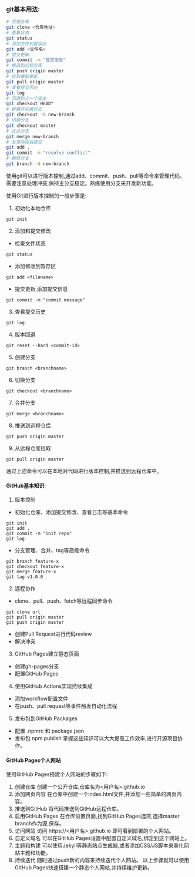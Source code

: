 ###  git基本用法:

```bash
# 克隆仓库
git clone <仓库地址>
# 查看状态
git status 
# 添加文件到暂存区
git add <文件名> 
# 提交更新
git commit -m "提交信息"
# 推送到远程仓库
git push origin master
# 拉取最新更新
git pull origin master
# 查看提交历史
git log
# 回退到上一个版本
git checkout HEAD^ 
# 新建并切换分支
git checkout -b new-branch
# 切换分支
git checkout master
# 合并分支
git merge new-branch
# 处理冲突后提交
git add .
git commit -m "resolve conflict"
# 删除分支
git branch -d new-branch
```
使用git可以进行版本控制,通过add、commit、push、pull等命令来管理代码。
需要注意处理冲突,保持主分支稳定。熟练使用分支来开发新功能。

 使用Git进行版本控制的一般步骤是:

1. 初始化本地仓库
```
git init
```
2. 添加和提交修改
- 检查文件状态
```
git status
```
- 添加修改到暂存区
```
git add <filename>
```
- 提交更新,添加提交信息
```
git commit -m "commit message" 
```
3. 查看提交历史
```
git log
```
4. 版本回退
```
git reset --hard <commit-id>
```
5. 创建分支
```
git branch <branchname>
```
6. 切换分支
```
git checkout <branchname>
```
7. 合并分支
```
git merge <branchname>
```
8. 推送到远程仓库
```
git push origin master
```
9. 从远程仓库拉取
```
git pull origin master
```
通过上述命令可以在本地对代码进行版本控制,并推送到远程仓库中。

####  GitHub基本知识:

1. 版本控制
- 初始化仓库、添加提交修改、查看日志等基本命令
```
git init
git add .
git commit -m "init repo" 
git log
```
- 分支管理、合并、tag等高级命令
```
git branch feature-x
git checkout feature-x
git merge feature-x
git tag v1.0.0
```
2. 远程协作 
- clone、pull、push、fetch等远程同步命令
```
git clone url
git pull origin master
git push origin master
```
- 创建Pull Request进行代码review
- 解决冲突
3. GitHub Pages建立静态页面
- 创建gh-pages分支
- 配置GitHub Pages
4. 使用GitHub Actions实现持续集成
- 添加workflow配置文件
- 在push、pull request等事件触发自动化流程
5. 发布包到GitHub Packages
- 配置 .npmrc 和 package.json
- 发布包 npm publish
  掌握这些知识可以大大提高工作效率,进行开源项目协作。

####  GitHub Pages个人网站

使用GitHub Pages搭建个人网站的步骤如下:

1. 创建仓库
  创建一个公开仓库,仓库名为<用户名>.github.io
2. 添加网页内容
  在仓库中创建一个index.html文件,并添加一些简单的网页内容。
3. 推送到GitHub
  将代码推送到GitHub远程仓库。
4. 启用GitHub Pages
  在仓库设置页面,找到GitHub Pages选项,选择master branch作为源,保存。
5. 访问网站
  访问 https://<用户名>.github.io 即可看到部署的个人网站。
6. 自定义域名
  可以在GitHub Pages设置中配置自定义域名,绑定到这个网站上。
7. 主题和构建
  可以使用Jekyll等静态站点生成器,或者添加CSS/JS脚本来美化网站主题和功能。
8. 持续迭代
  随时通过push新的内容来持续迭代个人网站。
  以上步骤就可以使用GitHub Pages快速搭建一个静态个人网站,并持续维护更新。
